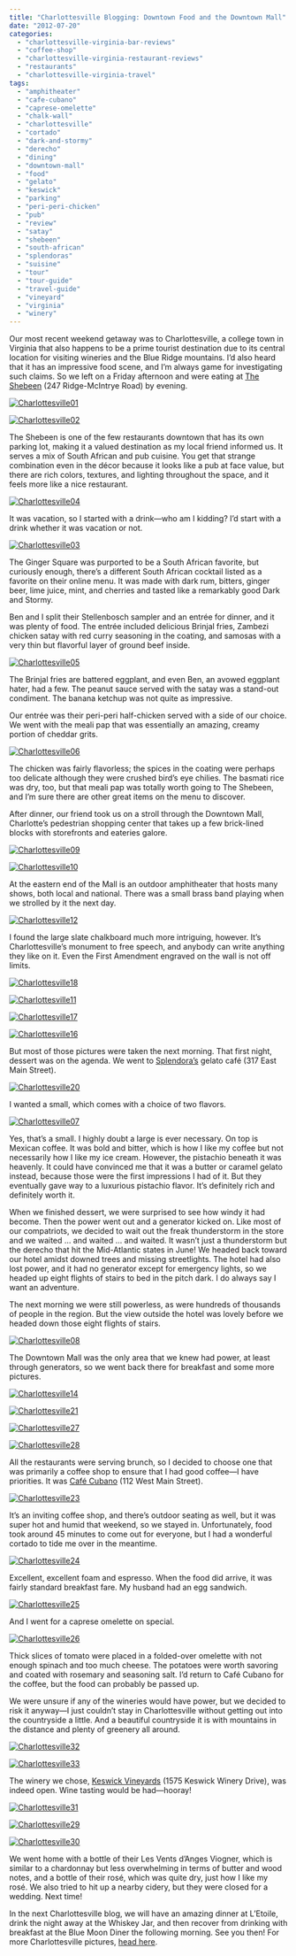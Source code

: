 ```yaml
---
title: "Charlottesville Blogging: Downtown Food and the Downtown Mall"
date: "2012-07-20"
categories:
  - "charlottesville-virginia-bar-reviews"
  - "coffee-shop"
  - "charlottesville-virginia-restaurant-reviews"
  - "restaurants"
  - "charlottesville-virginia-travel"
tags:
  - "amphitheater"
  - "cafe-cubano"
  - "caprese-omelette"
  - "chalk-wall"
  - "charlottesville"
  - "cortado"
  - "dark-and-stormy"
  - "derecho"
  - "dining"
  - "downtown-mall"
  - "food"
  - "gelato"
  - "keswick"
  - "parking"
  - "peri-peri-chicken"
  - "pub"
  - "review"
  - "satay"
  - "shebeen"
  - "south-african"
  - "splendoras"
  - "suisine"
  - "tour"
  - "tour-guide"
  - "travel-guide"
  - "vineyard"
  - "virginia"
  - "winery"
---
```


Our most recent weekend getaway was to Charlottesville, a college town in Virginia that also happens to be a prime tourist destination due to its central location for visiting wineries and the Blue Ridge mountains. I’d also heard that it has an impressive food scene, and I’m always game for investigating such claims. So we left on a Friday afternoon and were eating at [The Shebeen](http://www.shebeen.com/) (247 Ridge-McIntrye Road) by evening.

[![](http://s3.amazonaws.com/thegourmez-wpmedia/2012/07/Charlottesville01.jpg "Charlottesville01")](http://s3.amazonaws.com/thegourmez-wpmedia/2012/07/Charlottesville01.jpg)

[![](http://s3.amazonaws.com/thegourmez-wpmedia/2012/07/Charlottesville02.jpg "Charlottesville02")](http://s3.amazonaws.com/thegourmez-wpmedia/2012/07/Charlottesville02.jpg)

The Shebeen is one of the few restaurants downtown that has its own parking lot, making it a valued destination as my local friend informed us. It serves a mix of South African and pub cuisine. You get that strange combination even in the décor because it looks like a pub at face value, but there are rich colors, textures, and lighting throughout the space, and it feels more like a nice restaurant.

[![](http://s3.amazonaws.com/thegourmez-wpmedia/2012/07/Charlottesville04.jpg "Charlottesville04")](http://s3.amazonaws.com/thegourmez-wpmedia/2012/07/Charlottesville04.jpg)

It was vacation, so I started with a drink—who am I kidding? I’d start with a drink whether it was vacation or not.

[![](http://s3.amazonaws.com/thegourmez-wpmedia/2012/07/Charlottesville03.jpg "Charlottesville03")](http://s3.amazonaws.com/thegourmez-wpmedia/2012/07/Charlottesville03.jpg)

The Ginger Square was purported to be a South African favorite, but curiously enough, there’s a different South African cocktail listed as a favorite on their online menu. It was made with dark rum, bitters, ginger beer, lime juice, mint, and cherries and tasted like a remarkably good Dark and Stormy.

Ben and I split their Stellenbosch sampler and an entrée for dinner, and it was plenty of food. The entrée included delicious Brinjal fries, Zambezi chicken satay with red curry seasoning in the coating, and samosas with a very thin but flavorful layer of ground beef inside.

[![](http://s3.amazonaws.com/thegourmez-wpmedia/2012/07/Charlottesville05.jpg "Charlottesville05")](http://s3.amazonaws.com/thegourmez-wpmedia/2012/07/Charlottesville05.jpg)

The Brinjal fries are battered eggplant, and even Ben, an avowed eggplant hater, had a few. The peanut sauce served with the satay was a stand-out condiment. The banana ketchup was not quite as impressive.

Our entrée was their peri-peri half-chicken served with a side of our choice. We went with the meali pap that was essentially an amazing, creamy portion of cheddar grits.

[![](http://s3.amazonaws.com/thegourmez-wpmedia/2012/07/Charlottesville06.jpg "Charlottesville06")](http://s3.amazonaws.com/thegourmez-wpmedia/2012/07/Charlottesville06.jpg)

The chicken was fairly flavorless; the spices in the coating were perhaps too delicate although they were crushed bird’s eye chilies. The basmati rice was dry, too, but that meali pap was totally worth going to The Shebeen, and I’m sure there are other great items on the menu to discover.

After dinner, our friend took us on a stroll through the Downtown Mall, Charlotte’s pedestrian shopping center that takes up a few brick-lined blocks with storefronts and eateries galore.




<div class="caption">

[![](http://s3.amazonaws.com/thegourmez-wpmedia/2012/07/Charlottesville09.jpg "Charlottesville09")](http://s3.amazonaws.com/thegourmez-wpmedia/2012/07/Charlottesville09.jpg)</div>





<div class="caption">

[![](http://s3.amazonaws.com/thegourmez-wpmedia/2012/07/Charlottesville10.jpg "Charlottesville10")](http://s3.amazonaws.com/thegourmez-wpmedia/2012/07/Charlottesville10.jpg)</div>


At the eastern end of the Mall is an outdoor amphitheater that hosts many shows, both local and national. There was a small brass band playing when we strolled by it the next day.

[![](http://s3.amazonaws.com/thegourmez-wpmedia/2012/07/Charlottesville12.jpg "Charlottesville12")](http://s3.amazonaws.com/thegourmez-wpmedia/2012/07/Charlottesville12.jpg)

I found the large slate chalkboard much more intriguing, however. It’s Charlottesville’s monument to free speech, and anybody can write anything they like on it. Even the First Amendment engraved on the wall is not off limits.




<div class="caption">

[![](http://s3.amazonaws.com/thegourmez-wpmedia/2012/07/Charlottesville18.jpg "Charlottesville18")](http://s3.amazonaws.com/thegourmez-wpmedia/2012/07/Charlottesville18.jpg)</div>


[![](http://s3.amazonaws.com/thegourmez-wpmedia/2012/07/Charlottesville11.jpg "Charlottesville11")](http://s3.amazonaws.com/thegourmez-wpmedia/2012/07/Charlottesville11.jpg)

[![](http://s3.amazonaws.com/thegourmez-wpmedia/2012/07/Charlottesville17.jpg "Charlottesville17")](http://s3.amazonaws.com/thegourmez-wpmedia/2012/07/Charlottesville17.jpg)




<div class="caption">

[![](http://s3.amazonaws.com/thegourmez-wpmedia/2012/07/Charlottesville16.jpg "Charlottesville16")](http://s3.amazonaws.com/thegourmez-wpmedia/2012/07/Charlottesville16.jpg)</div>


But most of those pictures were taken the next morning. That first night, dessert was on the agenda. We went to [Splendora’s](http://www.shebeen.com/) gelato café (317 East Main Street).

[![](http://s3.amazonaws.com/thegourmez-wpmedia/2012/07/Charlottesville20.jpg "Charlottesville20")](http://s3.amazonaws.com/thegourmez-wpmedia/2012/07/Charlottesville20.jpg)

I wanted a small, which comes with a choice of two flavors.

[![](http://s3.amazonaws.com/thegourmez-wpmedia/2012/07/Charlottesville07.jpg "Charlottesville07")](http://s3.amazonaws.com/thegourmez-wpmedia/2012/07/Charlottesville07.jpg)

Yes, that’s a small. I highly doubt a large is ever necessary. On top is Mexican coffee. It was bold and bitter, which is how I like my coffee but not necessarily how I like my ice cream. However, the pistachio beneath it was heavenly. It could have convinced me that it was a butter or caramel gelato instead, because those were the first impressions I had of it. But they eventually gave way to a luxurious pistachio flavor. It’s definitely rich and definitely worth it.

When we finished dessert, we were surprised to see how windy it had become. Then the power went out and a generator kicked on. Like most of our compatriots, we decided to wait out the freak thunderstorm in the store and we waited … and waited … and waited. It wasn’t just a thunderstorm but the derecho that hit the Mid-Atlantic states in June! We headed back toward our hotel amidst downed trees and missing streetlights. The hotel had also lost power, and it had no generator except for emergency lights, so we headed up eight flights of stairs to bed in the pitch dark. I do always say I want an adventure.

The next morning we were still powerless, as were hundreds of thousands of people in the region. But the view outside the hotel was lovely before we headed down those eight flights of stairs.

[![](http://s3.amazonaws.com/thegourmez-wpmedia/2012/07/Charlottesville08.jpg "Charlottesville08")](http://s3.amazonaws.com/thegourmez-wpmedia/2012/07/Charlottesville08.jpg)

The Downtown Mall was the only area that we knew had power, at least through generators, so we went back there for breakfast and some more pictures.




<div class="caption">

[![](http://s3.amazonaws.com/thegourmez-wpmedia/2012/07/Charlottesville14.jpg "Charlottesville14")](http://s3.amazonaws.com/thegourmez-wpmedia/2012/07/Charlottesville14.jpg)</div>





<div class="caption">

[![](http://s3.amazonaws.com/thegourmez-wpmedia/2012/07/Charlottesville21.jpg "Charlottesville21")](http://s3.amazonaws.com/thegourmez-wpmedia/2012/07/Charlottesville21.jpg)</div>


[![](http://s3.amazonaws.com/thegourmez-wpmedia/2012/07/Charlottesville27.jpg "Charlottesville27")](http://s3.amazonaws.com/thegourmez-wpmedia/2012/07/Charlottesville27.jpg)




<div class="caption">

[![](http://s3.amazonaws.com/thegourmez-wpmedia/2012/07/Charlottesville28.jpg "Charlottesville28")](http://s3.amazonaws.com/thegourmez-wpmedia/2012/07/Charlottesville28.jpg)</div>


All the restaurants were serving brunch, so I decided to choose one that was primarily a coffee shop to ensure that I had good coffee—I have priorities. It was [Café Cubano](http://www.cafecubano-cville.com/) (112 West Main Street).

[![](http://s3.amazonaws.com/thegourmez-wpmedia/2012/07/Charlottesville23.jpg "Charlottesville23")](http://s3.amazonaws.com/thegourmez-wpmedia/2012/07/Charlottesville23.jpg)

It’s an inviting coffee shop, and there’s outdoor seating as well, but it was super hot and humid that weekend, so we stayed in. Unfortunately, food took around 45 minutes to come out for everyone, but I had a wonderful cortado to tide me over in the meantime.

[![](http://s3.amazonaws.com/thegourmez-wpmedia/2012/07/Charlottesville24.jpg "Charlottesville24")](http://s3.amazonaws.com/thegourmez-wpmedia/2012/07/Charlottesville24.jpg)

Excellent, excellent foam and espresso. When the food did arrive, it was fairly standard breakfast fare. My husband had an egg sandwich.

[![](http://s3.amazonaws.com/thegourmez-wpmedia/2012/07/Charlottesville25.jpg "Charlottesville25")](http://s3.amazonaws.com/thegourmez-wpmedia/2012/07/Charlottesville25.jpg)

And I went for a caprese omelette on special.

[![](http://s3.amazonaws.com/thegourmez-wpmedia/2012/07/Charlottesville26.jpg "Charlottesville26")](http://s3.amazonaws.com/thegourmez-wpmedia/2012/07/Charlottesville26.jpg)

Thick slices of tomato were placed in a folded-over omelette with not enough spinach and too much cheese. The potatoes were worth savoring and coated with rosemary and seasoning salt. I’d return to Café Cubano for the coffee, but the food can probably be passed up.

We were unsure if any of the wineries would have power, but we decided to risk it anyway—I just couldn’t stay in Charlottesville without getting out into the countryside a little. And a beautiful countryside it is with mountains in the distance and plenty of greenery all around.

[![](http://s3.amazonaws.com/thegourmez-wpmedia/2012/07/Charlottesville32.jpg "Charlottesville32")](http://s3.amazonaws.com/thegourmez-wpmedia/2012/07/Charlottesville32.jpg)

[![](http://s3.amazonaws.com/thegourmez-wpmedia/2012/07/Charlottesville33.jpg "Charlottesville33")](http://s3.amazonaws.com/thegourmez-wpmedia/2012/07/Charlottesville33.jpg)

The winery we chose, [Keswick Vineyards](http://www.keswickvineyards.com/) (1575 Keswick Winery Drive), was indeed open. Wine tasting would be had—hooray!




<div class="caption">

[![](http://s3.amazonaws.com/thegourmez-wpmedia/2012/07/Charlottesville31.jpg "Charlottesville31")](http://s3.amazonaws.com/thegourmez-wpmedia/2012/07/Charlottesville31.jpg)</div>





<div class="caption">

[![](http://s3.amazonaws.com/thegourmez-wpmedia/2012/07/Charlottesville29.jpg "Charlottesville29")](http://s3.amazonaws.com/thegourmez-wpmedia/2012/07/Charlottesville29.jpg)</div>





<div class="caption">

[![](http://s3.amazonaws.com/thegourmez-wpmedia/2012/07/Charlottesville30.jpg "Charlottesville30")](http://s3.amazonaws.com/thegourmez-wpmedia/2012/07/Charlottesville30.jpg)</div>


We went home with a bottle of their Les Vents d’Anges Viogner, which is similar to a chardonnay but less overwhelming in terms of butter and wood notes, and a bottle of their rosé, which was quite dry, just how I like my rosé. We also tried to hit up a nearby cidery, but they were closed for a wedding. Next time!

In the next Charlottesville blog, we will have an amazing dinner at L’Etoile, drink the night away at the Whiskey Jar, and then recover from drinking with breakfast at the Blue Moon Diner the following morning. See you then! For more Charlottesville pictures, [head here](https://www.facebook.com/media/set/?set=a.10150925407009607.415538.567409606&type=3).
